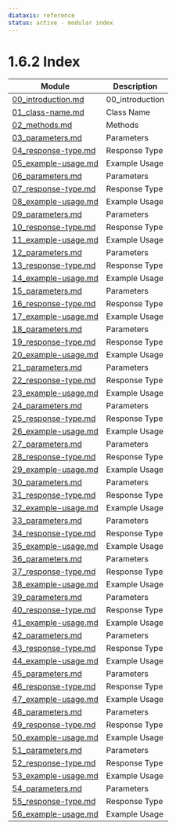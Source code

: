 ```yaml
---
diataxis: reference
status: active - modular index
---
```


# 1.6.2 Index

| Module | Description |
|--------|-------------|
| [00_introduction.md](00_introduction.md) | 00_introduction |
| [01_class-name.md](01_class-name.md) | Class Name |
| [02_methods.md](02_methods.md) | Methods |
| [03_parameters.md](03_parameters.md) | Parameters |
| [04_response-type.md](04_response-type.md) | Response Type |
| [05_example-usage.md](05_example-usage.md) | Example Usage |
| [06_parameters.md](06_parameters.md) | Parameters |
| [07_response-type.md](07_response-type.md) | Response Type |
| [08_example-usage.md](08_example-usage.md) | Example Usage |
| [09_parameters.md](09_parameters.md) | Parameters |
| [10_response-type.md](10_response-type.md) | Response Type |
| [11_example-usage.md](11_example-usage.md) | Example Usage |
| [12_parameters.md](12_parameters.md) | Parameters |
| [13_response-type.md](13_response-type.md) | Response Type |
| [14_example-usage.md](14_example-usage.md) | Example Usage |
| [15_parameters.md](15_parameters.md) | Parameters |
| [16_response-type.md](16_response-type.md) | Response Type |
| [17_example-usage.md](17_example-usage.md) | Example Usage |
| [18_parameters.md](18_parameters.md) | Parameters |
| [19_response-type.md](19_response-type.md) | Response Type |
| [20_example-usage.md](20_example-usage.md) | Example Usage |
| [21_parameters.md](21_parameters.md) | Parameters |
| [22_response-type.md](22_response-type.md) | Response Type |
| [23_example-usage.md](23_example-usage.md) | Example Usage |
| [24_parameters.md](24_parameters.md) | Parameters |
| [25_response-type.md](25_response-type.md) | Response Type |
| [26_example-usage.md](26_example-usage.md) | Example Usage |
| [27_parameters.md](27_parameters.md) | Parameters |
| [28_response-type.md](28_response-type.md) | Response Type |
| [29_example-usage.md](29_example-usage.md) | Example Usage |
| [30_parameters.md](30_parameters.md) | Parameters |
| [31_response-type.md](31_response-type.md) | Response Type |
| [32_example-usage.md](32_example-usage.md) | Example Usage |
| [33_parameters.md](33_parameters.md) | Parameters |
| [34_response-type.md](34_response-type.md) | Response Type |
| [35_example-usage.md](35_example-usage.md) | Example Usage |
| [36_parameters.md](36_parameters.md) | Parameters |
| [37_response-type.md](37_response-type.md) | Response Type |
| [38_example-usage.md](38_example-usage.md) | Example Usage |
| [39_parameters.md](39_parameters.md) | Parameters |
| [40_response-type.md](40_response-type.md) | Response Type |
| [41_example-usage.md](41_example-usage.md) | Example Usage |
| [42_parameters.md](42_parameters.md) | Parameters |
| [43_response-type.md](43_response-type.md) | Response Type |
| [44_example-usage.md](44_example-usage.md) | Example Usage |
| [45_parameters.md](45_parameters.md) | Parameters |
| [46_response-type.md](46_response-type.md) | Response Type |
| [47_example-usage.md](47_example-usage.md) | Example Usage |
| [48_parameters.md](48_parameters.md) | Parameters |
| [49_response-type.md](49_response-type.md) | Response Type |
| [50_example-usage.md](50_example-usage.md) | Example Usage |
| [51_parameters.md](51_parameters.md) | Parameters |
| [52_response-type.md](52_response-type.md) | Response Type |
| [53_example-usage.md](53_example-usage.md) | Example Usage |
| [54_parameters.md](54_parameters.md) | Parameters |
| [55_response-type.md](55_response-type.md) | Response Type |
| [56_example-usage.md](56_example-usage.md) | Example Usage |
